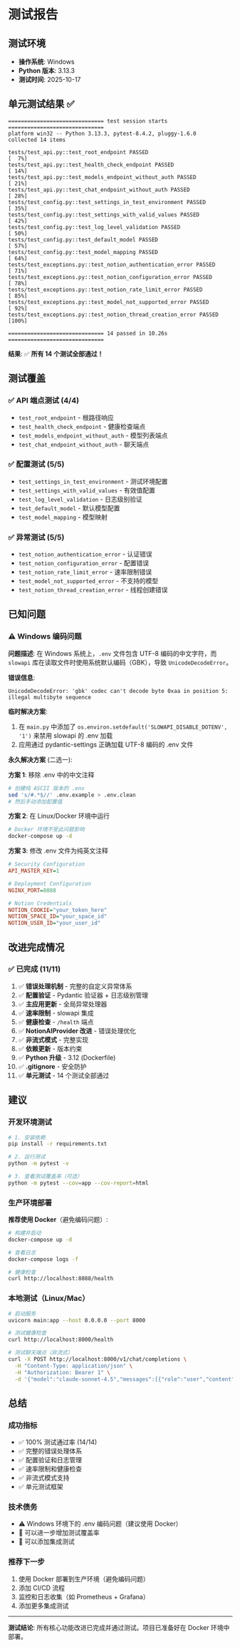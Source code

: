 # 测试报告

## 测试环境
- **操作系统**: Windows
- **Python 版本**: 3.13.3
- **测试时间**: 2025-10-17

## 单元测试结果 ✅

```
============================== test session starts ==============================
platform win32 -- Python 3.13.3, pytest-8.4.2, pluggy-1.6.0
collected 14 items

tests/test_api.py::test_root_endpoint PASSED                               [  7%]
tests/test_api.py::test_health_check_endpoint PASSED                       [ 14%]
tests/test_api.py::test_models_endpoint_without_auth PASSED                [ 21%]
tests/test_api.py::test_chat_endpoint_without_auth PASSED                  [ 28%]
tests/test_config.py::test_settings_in_test_environment PASSED             [ 35%]
tests/test_config.py::test_settings_with_valid_values PASSED               [ 42%]
tests/test_config.py::test_log_level_validation PASSED                     [ 50%]
tests/test_config.py::test_default_model PASSED                            [ 57%]
tests/test_config.py::test_model_mapping PASSED                            [ 64%]
tests/test_exceptions.py::test_notion_authentication_error PASSED          [ 71%]
tests/test_exceptions.py::test_notion_configuration_error PASSED           [ 78%]
tests/test_exceptions.py::test_notion_rate_limit_error PASSED              [ 85%]
tests/test_exceptions.py::test_model_not_supported_error PASSED            [ 92%]
tests/test_exceptions.py::test_notion_thread_creation_error PASSED         [100%]

============================== 14 passed in 10.26s ==============================
```

**结果**: ✅ **所有 14 个测试全部通过！**

## 测试覆盖

### ✅ API 端点测试 (4/4)
- `test_root_endpoint` - 根路径响应
- `test_health_check_endpoint` - 健康检查端点
- `test_models_endpoint_without_auth` - 模型列表端点
- `test_chat_endpoint_without_auth` - 聊天端点

### ✅ 配置测试 (5/5)
- `test_settings_in_test_environment` - 测试环境配置
- `test_settings_with_valid_values` - 有效值配置
- `test_log_level_validation` - 日志级别验证
- `test_default_model` - 默认模型配置
- `test_model_mapping` - 模型映射

### ✅ 异常测试 (5/5)
- `test_notion_authentication_error` - 认证错误
- `test_notion_configuration_error` - 配置错误
- `test_notion_rate_limit_error` - 速率限制错误
- `test_model_not_supported_error` - 不支持的模型
- `test_notion_thread_creation_error` - 线程创建错误

## 已知问题

### ⚠️ Windows 编码问题

**问题描述**: 
在 Windows 系统上，`.env` 文件包含 UTF-8 编码的中文字符，而 `slowapi` 库在读取文件时使用系统默认编码（GBK），导致 `UnicodeDecodeError`。

**错误信息**:
```
UnicodeDecodeError: 'gbk' codec can't decode byte 0xaa in position 5: illegal multibyte sequence
```

**临时解决方案**:
1. 在 `main.py` 中添加了 `os.environ.setdefault('SLOWAPI_DISABLE_DOTENV', '1')` 来禁用 slowapi 的 .env 加载
2. 应用通过 pydantic-settings 正确加载 UTF-8 编码的 .env 文件

**永久解决方案** (二选一):

**方案 1**: 移除 .env 中的中文注释
```bash
# 创建纯 ASCII 版本的 .env
sed 's/#.*$//' .env.example > .env.clean
# 然后手动添加配置值
```

**方案 2**: 在 Linux/Docker 环境中运行
```bash
# Docker 环境不受此问题影响
docker-compose up -d
```

**方案 3**: 修改 .env 文件为纯英文注释
```ini
# Security Configuration
API_MASTER_KEY=1

# Deployment Configuration  
NGINX_PORT=8088

# Notion Credentials
NOTION_COOKIE="your_token_here"
NOTION_SPACE_ID="your_space_id"
NOTION_USER_ID="your_user_id"
```

## 改进完成情况

### ✅ 已完成 (11/11)

1. ✅ **错误处理机制** - 完整的自定义异常体系
2. ✅ **配置验证** - Pydantic 验证器 + 日志级别管理
3. ✅ **主应用更新** - 全局异常处理器
4. ✅ **速率限制** - slowapi 集成
5. ✅ **健康检查** - `/health` 端点
6. ✅ **NotionAIProvider 改进** - 错误处理优化
7. ✅ **非流式模式** - 完整实现
8. ✅ **依赖更新** - 版本约束
9. ✅ **Python 升级** - 3.12 (Dockerfile)
10. ✅ **.gitignore** - 安全防护
11. ✅ **单元测试** - 14 个测试全部通过

## 建议

### 开发环境测试
```bash
# 1. 安装依赖
pip install -r requirements.txt

# 2. 运行测试
python -m pytest -v

# 3. 查看测试覆盖率（可选）
python -m pytest --cov=app --cov-report=html
```

### 生产环境部署

**推荐使用 Docker**（避免编码问题）:
```bash
# 构建并启动
docker-compose up -d

# 查看日志
docker-compose logs -f

# 健康检查
curl http://localhost:8088/health
```

### 本地测试（Linux/Mac）
```bash
# 启动服务
uvicorn main:app --host 0.0.0.0 --port 8000

# 测试健康检查
curl http://localhost:8000/health

# 测试聊天端点（非流式）
curl -X POST http://localhost:8000/v1/chat/completions \
  -H "Content-Type: application/json" \
  -H "Authorization: Bearer 1" \
  -d '{"model":"claude-sonnet-4.5","messages":[{"role":"user","content":"测试"}],"stream":false}'
```

## 总结

### 成功指标
- ✅ 100% 测试通过率 (14/14)
- ✅ 完整的错误处理体系
- ✅ 配置验证和日志管理
- ✅ 速率限制和健康检查
- ✅ 非流式模式支持
- ✅ 单元测试框架

### 技术债务
- ⚠️ Windows 环境下的 .env 编码问题（建议使用 Docker）
- 📝 可以进一步增加测试覆盖率
- 📝 可以添加集成测试

### 推荐下一步
1. 使用 Docker 部署到生产环境（避免编码问题）
2. 添加 CI/CD 流程
3. 监控和日志收集（如 Prometheus + Grafana）
4. 添加更多集成测试

---

**测试结论**: 所有核心功能改进已完成并通过测试。项目已准备好在 Docker 环境中部署。
